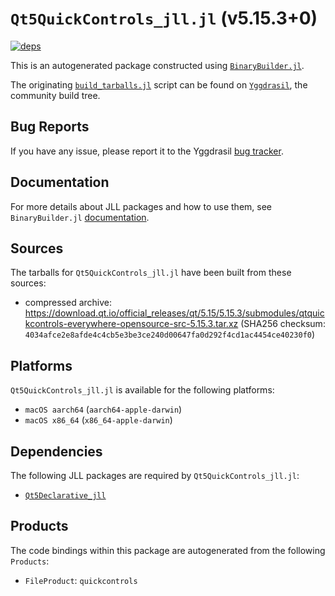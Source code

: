 # `Qt5QuickControls_jll.jl` (v5.15.3+0)

[![deps](https://juliahub.com/docs/Qt5QuickControls_jll/deps.svg)](https://juliahub.com/ui/Packages/Qt5QuickControls_jll/mpnFV?page=2)

This is an autogenerated package constructed using [`BinaryBuilder.jl`](https://github.com/JuliaPackaging/BinaryBuilder.jl).

The originating [`build_tarballs.jl`](https://github.com/JuliaPackaging/Yggdrasil/blob/a13b708c1d1a9b8c4c4234b671a5a77764b25daf/Q/Qt5QuickControls/build_tarballs.jl) script can be found on [`Yggdrasil`](https://github.com/JuliaPackaging/Yggdrasil/), the community build tree.

## Bug Reports

If you have any issue, please report it to the Yggdrasil [bug tracker](https://github.com/JuliaPackaging/Yggdrasil/issues).

## Documentation

For more details about JLL packages and how to use them, see `BinaryBuilder.jl` [documentation](https://docs.binarybuilder.org/stable/jll/).

## Sources

The tarballs for `Qt5QuickControls_jll.jl` have been built from these sources:

* compressed archive: https://download.qt.io/official_releases/qt/5.15/5.15.3/submodules/qtquickcontrols-everywhere-opensource-src-5.15.3.tar.xz (SHA256 checksum: `4034afce2e8afde4c4cb5e3be3ce240d00647fa0d292f4cd1ac4454ce40230f0`)

## Platforms

`Qt5QuickControls_jll.jl` is available for the following platforms:

* `macOS aarch64` (`aarch64-apple-darwin`)
* `macOS x86_64` (`x86_64-apple-darwin`)

## Dependencies

The following JLL packages are required by `Qt5QuickControls_jll.jl`:

* [`Qt5Declarative_jll`](https://github.com/JuliaBinaryWrappers/Qt5Declarative_jll.jl)

## Products

The code bindings within this package are autogenerated from the following `Products`:

* `FileProduct`: `quickcontrols`
